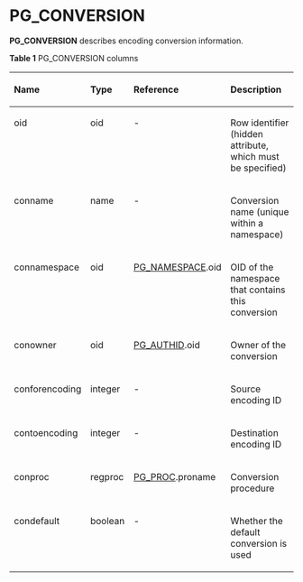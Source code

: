 # PG\_CONVERSION<a name="EN-US_TOPIC_0289900266"></a>

**PG\_CONVERSION**  describes encoding conversion information.

**Table  1**  PG\_CONVERSION columns

<a name="en-us_topic_0283137735_en-us_topic_0237122280_en-us_topic_0059778654_t87e6ebc169bf4443aa8613eb2ac557ba"></a>
<table><thead align="left"><tr id="en-us_topic_0283137735_en-us_topic_0237122280_en-us_topic_0059778654_r3c7e410f5d0144408c062c8cc3fedf42"><th class="cellrowborder" valign="top" width="22.74%" id="mcps1.2.5.1.1"><p id="en-us_topic_0283137735_en-us_topic_0237122280_en-us_topic_0059778654_a4523f8cb8be4415ab003aac522ec265d"><a name="en-us_topic_0283137735_en-us_topic_0237122280_en-us_topic_0059778654_a4523f8cb8be4415ab003aac522ec265d"></a><a name="en-us_topic_0283137735_en-us_topic_0237122280_en-us_topic_0059778654_a4523f8cb8be4415ab003aac522ec265d"></a>Name</p>
</th>
<th class="cellrowborder" valign="top" width="13.719999999999999%" id="mcps1.2.5.1.2"><p id="en-us_topic_0283137735_en-us_topic_0237122280_en-us_topic_0059778654_acc6b3630d19646ceb4ca3697de57a946"><a name="en-us_topic_0283137735_en-us_topic_0237122280_en-us_topic_0059778654_acc6b3630d19646ceb4ca3697de57a946"></a><a name="en-us_topic_0283137735_en-us_topic_0237122280_en-us_topic_0059778654_acc6b3630d19646ceb4ca3697de57a946"></a>Type</p>
</th>
<th class="cellrowborder" valign="top" width="25.19%" id="mcps1.2.5.1.3"><p id="en-us_topic_0283137735_en-us_topic_0237122280_en-us_topic_0059778654_a17c452d5bf774313997f744edf8e9c75"><a name="en-us_topic_0283137735_en-us_topic_0237122280_en-us_topic_0059778654_a17c452d5bf774313997f744edf8e9c75"></a><a name="en-us_topic_0283137735_en-us_topic_0237122280_en-us_topic_0059778654_a17c452d5bf774313997f744edf8e9c75"></a>Reference</p>
</th>
<th class="cellrowborder" valign="top" width="38.35%" id="mcps1.2.5.1.4"><p id="en-us_topic_0283137735_en-us_topic_0237122280_en-us_topic_0059778654_aefa268e5adfe43e2b4ac64c35bb86937"><a name="en-us_topic_0283137735_en-us_topic_0237122280_en-us_topic_0059778654_aefa268e5adfe43e2b4ac64c35bb86937"></a><a name="en-us_topic_0283137735_en-us_topic_0237122280_en-us_topic_0059778654_aefa268e5adfe43e2b4ac64c35bb86937"></a>Description</p>
</th>
</tr>
</thead>
<tbody><tr id="en-us_topic_0283137735_en-us_topic_0237122280_en-us_topic_0059778654_rc33cf814d071465492f13e91ac0a14f6"><td class="cellrowborder" valign="top" width="22.74%" headers="mcps1.2.5.1.1 "><p id="en-us_topic_0283137735_en-us_topic_0237122280_en-us_topic_0059778654_afa0e9274919d4a66984b552ded50bcf2"><a name="en-us_topic_0283137735_en-us_topic_0237122280_en-us_topic_0059778654_afa0e9274919d4a66984b552ded50bcf2"></a><a name="en-us_topic_0283137735_en-us_topic_0237122280_en-us_topic_0059778654_afa0e9274919d4a66984b552ded50bcf2"></a>oid</p>
</td>
<td class="cellrowborder" valign="top" width="13.719999999999999%" headers="mcps1.2.5.1.2 "><p id="en-us_topic_0283137735_en-us_topic_0237122280_en-us_topic_0059778654_a70ae4bea138446eebfeb54088d1a9a4d"><a name="en-us_topic_0283137735_en-us_topic_0237122280_en-us_topic_0059778654_a70ae4bea138446eebfeb54088d1a9a4d"></a><a name="en-us_topic_0283137735_en-us_topic_0237122280_en-us_topic_0059778654_a70ae4bea138446eebfeb54088d1a9a4d"></a>oid</p>
</td>
<td class="cellrowborder" valign="top" width="25.19%" headers="mcps1.2.5.1.3 "><p id="en-us_topic_0283137735_en-us_topic_0237122280_en-us_topic_0059778654_a3a7cc0f087be4761bf43dab73909d860"><a name="en-us_topic_0283137735_en-us_topic_0237122280_en-us_topic_0059778654_a3a7cc0f087be4761bf43dab73909d860"></a><a name="en-us_topic_0283137735_en-us_topic_0237122280_en-us_topic_0059778654_a3a7cc0f087be4761bf43dab73909d860"></a>-</p>
</td>
<td class="cellrowborder" valign="top" width="38.35%" headers="mcps1.2.5.1.4 "><p id="en-us_topic_0283137735_en-us_topic_0237122280_en-us_topic_0059778654_ad21ecf9f037c4852afc7ec3c9d4f23b2"><a name="en-us_topic_0283137735_en-us_topic_0237122280_en-us_topic_0059778654_ad21ecf9f037c4852afc7ec3c9d4f23b2"></a><a name="en-us_topic_0283137735_en-us_topic_0237122280_en-us_topic_0059778654_ad21ecf9f037c4852afc7ec3c9d4f23b2"></a>Row identifier (hidden attribute, which must be specified)</p>
</td>
</tr>
<tr id="en-us_topic_0283137735_en-us_topic_0237122280_en-us_topic_0059778654_rde51b1aaf2534806bff9c88b24dae695"><td class="cellrowborder" valign="top" width="22.74%" headers="mcps1.2.5.1.1 "><p id="en-us_topic_0283137735_en-us_topic_0237122280_en-us_topic_0059778654_a0b0fef510b104a5bbf841fd5b542dfca"><a name="en-us_topic_0283137735_en-us_topic_0237122280_en-us_topic_0059778654_a0b0fef510b104a5bbf841fd5b542dfca"></a><a name="en-us_topic_0283137735_en-us_topic_0237122280_en-us_topic_0059778654_a0b0fef510b104a5bbf841fd5b542dfca"></a>conname</p>
</td>
<td class="cellrowborder" valign="top" width="13.719999999999999%" headers="mcps1.2.5.1.2 "><p id="en-us_topic_0283137735_en-us_topic_0237122280_en-us_topic_0059778654_ae2bcf5e81efb4a9585291089add7f91f"><a name="en-us_topic_0283137735_en-us_topic_0237122280_en-us_topic_0059778654_ae2bcf5e81efb4a9585291089add7f91f"></a><a name="en-us_topic_0283137735_en-us_topic_0237122280_en-us_topic_0059778654_ae2bcf5e81efb4a9585291089add7f91f"></a>name</p>
</td>
<td class="cellrowborder" valign="top" width="25.19%" headers="mcps1.2.5.1.3 "><p id="en-us_topic_0283137735_en-us_topic_0237122280_en-us_topic_0059778654_adc8044cbc0e4429497cd892f6117feff"><a name="en-us_topic_0283137735_en-us_topic_0237122280_en-us_topic_0059778654_adc8044cbc0e4429497cd892f6117feff"></a><a name="en-us_topic_0283137735_en-us_topic_0237122280_en-us_topic_0059778654_adc8044cbc0e4429497cd892f6117feff"></a>-</p>
</td>
<td class="cellrowborder" valign="top" width="38.35%" headers="mcps1.2.5.1.4 "><p id="en-us_topic_0283137735_en-us_topic_0237122280_en-us_topic_0059778654_ae5154e5c18494a058db37cebb46125e1"><a name="en-us_topic_0283137735_en-us_topic_0237122280_en-us_topic_0059778654_ae5154e5c18494a058db37cebb46125e1"></a><a name="en-us_topic_0283137735_en-us_topic_0237122280_en-us_topic_0059778654_ae5154e5c18494a058db37cebb46125e1"></a>Conversion name (unique within a namespace)</p>
</td>
</tr>
<tr id="en-us_topic_0283137735_en-us_topic_0237122280_en-us_topic_0059778654_r8721edb236b84a9a8998b992197367fc"><td class="cellrowborder" valign="top" width="22.74%" headers="mcps1.2.5.1.1 "><p id="en-us_topic_0283137735_en-us_topic_0237122280_en-us_topic_0059778654_a2839290a5e05444b853829c3b3fac998"><a name="en-us_topic_0283137735_en-us_topic_0237122280_en-us_topic_0059778654_a2839290a5e05444b853829c3b3fac998"></a><a name="en-us_topic_0283137735_en-us_topic_0237122280_en-us_topic_0059778654_a2839290a5e05444b853829c3b3fac998"></a>connamespace</p>
</td>
<td class="cellrowborder" valign="top" width="13.719999999999999%" headers="mcps1.2.5.1.2 "><p id="en-us_topic_0283137735_en-us_topic_0237122280_en-us_topic_0059778654_af407cf11ff7244509e7e2a3333ae7bdc"><a name="en-us_topic_0283137735_en-us_topic_0237122280_en-us_topic_0059778654_af407cf11ff7244509e7e2a3333ae7bdc"></a><a name="en-us_topic_0283137735_en-us_topic_0237122280_en-us_topic_0059778654_af407cf11ff7244509e7e2a3333ae7bdc"></a>oid</p>
</td>
<td class="cellrowborder" valign="top" width="25.19%" headers="mcps1.2.5.1.3 "><p id="en-us_topic_0283137735_en-us_topic_0237122280_en-us_topic_0059778654_a709b9cb4ba0441908ccee6e39396796d"><a name="en-us_topic_0283137735_en-us_topic_0237122280_en-us_topic_0059778654_a709b9cb4ba0441908ccee6e39396796d"></a><a name="en-us_topic_0283137735_en-us_topic_0237122280_en-us_topic_0059778654_a709b9cb4ba0441908ccee6e39396796d"></a><a href="pg_namespace.md">PG_NAMESPACE</a>.oid</p>
</td>
<td class="cellrowborder" valign="top" width="38.35%" headers="mcps1.2.5.1.4 "><p id="en-us_topic_0283137735_en-us_topic_0237122280_en-us_topic_0059778654_a15f58d6f2f5441b1929fffc900171cba"><a name="en-us_topic_0283137735_en-us_topic_0237122280_en-us_topic_0059778654_a15f58d6f2f5441b1929fffc900171cba"></a><a name="en-us_topic_0283137735_en-us_topic_0237122280_en-us_topic_0059778654_a15f58d6f2f5441b1929fffc900171cba"></a>OID of the namespace that contains this conversion</p>
</td>
</tr>
<tr id="en-us_topic_0283137735_en-us_topic_0237122280_en-us_topic_0059778654_r42de47d3dd624af28155659b08b57e6d"><td class="cellrowborder" valign="top" width="22.74%" headers="mcps1.2.5.1.1 "><p id="en-us_topic_0283137735_en-us_topic_0237122280_en-us_topic_0059778654_af3daa15652954b098ce5d4641fa64a3c"><a name="en-us_topic_0283137735_en-us_topic_0237122280_en-us_topic_0059778654_af3daa15652954b098ce5d4641fa64a3c"></a><a name="en-us_topic_0283137735_en-us_topic_0237122280_en-us_topic_0059778654_af3daa15652954b098ce5d4641fa64a3c"></a>conowner</p>
</td>
<td class="cellrowborder" valign="top" width="13.719999999999999%" headers="mcps1.2.5.1.2 "><p id="en-us_topic_0283137735_en-us_topic_0237122280_en-us_topic_0059778654_a382cfb613887426085081fa97802021a"><a name="en-us_topic_0283137735_en-us_topic_0237122280_en-us_topic_0059778654_a382cfb613887426085081fa97802021a"></a><a name="en-us_topic_0283137735_en-us_topic_0237122280_en-us_topic_0059778654_a382cfb613887426085081fa97802021a"></a>oid</p>
</td>
<td class="cellrowborder" valign="top" width="25.19%" headers="mcps1.2.5.1.3 "><p id="en-us_topic_0283137735_en-us_topic_0237122280_en-us_topic_0059778654_a8e24c6a1c2a44c15bb7968ea6a6ee5c4"><a name="en-us_topic_0283137735_en-us_topic_0237122280_en-us_topic_0059778654_a8e24c6a1c2a44c15bb7968ea6a6ee5c4"></a><a name="en-us_topic_0283137735_en-us_topic_0237122280_en-us_topic_0059778654_a8e24c6a1c2a44c15bb7968ea6a6ee5c4"></a><a href="pg_authid.md">PG_AUTHID</a>.oid</p>
</td>
<td class="cellrowborder" valign="top" width="38.35%" headers="mcps1.2.5.1.4 "><p id="en-us_topic_0283137735_en-us_topic_0237122280_en-us_topic_0059778654_ac7a34e7c11e643ad890243626e4ca122"><a name="en-us_topic_0283137735_en-us_topic_0237122280_en-us_topic_0059778654_ac7a34e7c11e643ad890243626e4ca122"></a><a name="en-us_topic_0283137735_en-us_topic_0237122280_en-us_topic_0059778654_ac7a34e7c11e643ad890243626e4ca122"></a>Owner of the conversion</p>
</td>
</tr>
<tr id="en-us_topic_0283137735_en-us_topic_0237122280_en-us_topic_0059778654_r0b88ab9bafd741199817baf5bec34b3f"><td class="cellrowborder" valign="top" width="22.74%" headers="mcps1.2.5.1.1 "><p id="en-us_topic_0283137735_en-us_topic_0237122280_en-us_topic_0059778654_a8cd346affd424631b81fc1b576d8d3b2"><a name="en-us_topic_0283137735_en-us_topic_0237122280_en-us_topic_0059778654_a8cd346affd424631b81fc1b576d8d3b2"></a><a name="en-us_topic_0283137735_en-us_topic_0237122280_en-us_topic_0059778654_a8cd346affd424631b81fc1b576d8d3b2"></a>conforencoding</p>
</td>
<td class="cellrowborder" valign="top" width="13.719999999999999%" headers="mcps1.2.5.1.2 "><p id="en-us_topic_0283137735_en-us_topic_0237122280_en-us_topic_0059778654_a2cd45dcd480c436d9cb65a077798c954"><a name="en-us_topic_0283137735_en-us_topic_0237122280_en-us_topic_0059778654_a2cd45dcd480c436d9cb65a077798c954"></a><a name="en-us_topic_0283137735_en-us_topic_0237122280_en-us_topic_0059778654_a2cd45dcd480c436d9cb65a077798c954"></a>integer</p>
</td>
<td class="cellrowborder" valign="top" width="25.19%" headers="mcps1.2.5.1.3 "><p id="en-us_topic_0283137735_en-us_topic_0237122280_en-us_topic_0059778654_a31e3055cd30e430eb5b542d2bfb7b292"><a name="en-us_topic_0283137735_en-us_topic_0237122280_en-us_topic_0059778654_a31e3055cd30e430eb5b542d2bfb7b292"></a><a name="en-us_topic_0283137735_en-us_topic_0237122280_en-us_topic_0059778654_a31e3055cd30e430eb5b542d2bfb7b292"></a>-</p>
</td>
<td class="cellrowborder" valign="top" width="38.35%" headers="mcps1.2.5.1.4 "><p id="en-us_topic_0283137735_en-us_topic_0237122280_en-us_topic_0059778654_adaec8a29269b42f299b204c2d681f122"><a name="en-us_topic_0283137735_en-us_topic_0237122280_en-us_topic_0059778654_adaec8a29269b42f299b204c2d681f122"></a><a name="en-us_topic_0283137735_en-us_topic_0237122280_en-us_topic_0059778654_adaec8a29269b42f299b204c2d681f122"></a>Source encoding ID</p>
</td>
</tr>
<tr id="en-us_topic_0283137735_en-us_topic_0237122280_en-us_topic_0059778654_r400ea59ede4f419085a37266043651a6"><td class="cellrowborder" valign="top" width="22.74%" headers="mcps1.2.5.1.1 "><p id="en-us_topic_0283137735_en-us_topic_0237122280_en-us_topic_0059778654_af5bf48adcc8a43099527550b9ea966f1"><a name="en-us_topic_0283137735_en-us_topic_0237122280_en-us_topic_0059778654_af5bf48adcc8a43099527550b9ea966f1"></a><a name="en-us_topic_0283137735_en-us_topic_0237122280_en-us_topic_0059778654_af5bf48adcc8a43099527550b9ea966f1"></a>contoencoding</p>
</td>
<td class="cellrowborder" valign="top" width="13.719999999999999%" headers="mcps1.2.5.1.2 "><p id="en-us_topic_0283137735_en-us_topic_0237122280_en-us_topic_0059778654_a8fd35a3d66734e5a9f1a5d6758554e65"><a name="en-us_topic_0283137735_en-us_topic_0237122280_en-us_topic_0059778654_a8fd35a3d66734e5a9f1a5d6758554e65"></a><a name="en-us_topic_0283137735_en-us_topic_0237122280_en-us_topic_0059778654_a8fd35a3d66734e5a9f1a5d6758554e65"></a>integer</p>
</td>
<td class="cellrowborder" valign="top" width="25.19%" headers="mcps1.2.5.1.3 "><p id="en-us_topic_0283137735_en-us_topic_0237122280_en-us_topic_0059778654_acd1efef7790242509217e96a1e80f864"><a name="en-us_topic_0283137735_en-us_topic_0237122280_en-us_topic_0059778654_acd1efef7790242509217e96a1e80f864"></a><a name="en-us_topic_0283137735_en-us_topic_0237122280_en-us_topic_0059778654_acd1efef7790242509217e96a1e80f864"></a>-</p>
</td>
<td class="cellrowborder" valign="top" width="38.35%" headers="mcps1.2.5.1.4 "><p id="en-us_topic_0283137735_en-us_topic_0237122280_en-us_topic_0059778654_aea777b1f8420488f9367176f3768d1df"><a name="en-us_topic_0283137735_en-us_topic_0237122280_en-us_topic_0059778654_aea777b1f8420488f9367176f3768d1df"></a><a name="en-us_topic_0283137735_en-us_topic_0237122280_en-us_topic_0059778654_aea777b1f8420488f9367176f3768d1df"></a>Destination encoding ID</p>
</td>
</tr>
<tr id="en-us_topic_0283137735_en-us_topic_0237122280_en-us_topic_0059778654_rb0e71a0388634acc908cfad13a3a0e8e"><td class="cellrowborder" valign="top" width="22.74%" headers="mcps1.2.5.1.1 "><p id="en-us_topic_0283137735_en-us_topic_0237122280_en-us_topic_0059778654_a248363a579aa4163a4226d7aad7018b4"><a name="en-us_topic_0283137735_en-us_topic_0237122280_en-us_topic_0059778654_a248363a579aa4163a4226d7aad7018b4"></a><a name="en-us_topic_0283137735_en-us_topic_0237122280_en-us_topic_0059778654_a248363a579aa4163a4226d7aad7018b4"></a>conproc</p>
</td>
<td class="cellrowborder" valign="top" width="13.719999999999999%" headers="mcps1.2.5.1.2 "><p id="en-us_topic_0283137735_en-us_topic_0237122280_en-us_topic_0059778654_ac1f2bcec313e42d4969288fdd721d8d9"><a name="en-us_topic_0283137735_en-us_topic_0237122280_en-us_topic_0059778654_ac1f2bcec313e42d4969288fdd721d8d9"></a><a name="en-us_topic_0283137735_en-us_topic_0237122280_en-us_topic_0059778654_ac1f2bcec313e42d4969288fdd721d8d9"></a>regproc</p>
</td>
<td class="cellrowborder" valign="top" width="25.19%" headers="mcps1.2.5.1.3 "><p id="en-us_topic_0283137735_en-us_topic_0237122280_en-us_topic_0059778654_abb6584fad2164eadbf757221acb6bef8"><a name="en-us_topic_0283137735_en-us_topic_0237122280_en-us_topic_0059778654_abb6584fad2164eadbf757221acb6bef8"></a><a name="en-us_topic_0283137735_en-us_topic_0237122280_en-us_topic_0059778654_abb6584fad2164eadbf757221acb6bef8"></a><a href="pg_proc.md">PG_PROC</a>.proname</p>
</td>
<td class="cellrowborder" valign="top" width="38.35%" headers="mcps1.2.5.1.4 "><p id="en-us_topic_0283137735_en-us_topic_0237122280_en-us_topic_0059778654_a95af73c231664232ac42e5a5881390ce"><a name="en-us_topic_0283137735_en-us_topic_0237122280_en-us_topic_0059778654_a95af73c231664232ac42e5a5881390ce"></a><a name="en-us_topic_0283137735_en-us_topic_0237122280_en-us_topic_0059778654_a95af73c231664232ac42e5a5881390ce"></a>Conversion procedure</p>
</td>
</tr>
<tr id="en-us_topic_0283137735_en-us_topic_0237122280_en-us_topic_0059778654_r874f8190f68344f9822cabdeb395aebb"><td class="cellrowborder" valign="top" width="22.74%" headers="mcps1.2.5.1.1 "><p id="en-us_topic_0283137735_en-us_topic_0237122280_en-us_topic_0059778654_a177ac443c9154ef9913c01e2bb8e947c"><a name="en-us_topic_0283137735_en-us_topic_0237122280_en-us_topic_0059778654_a177ac443c9154ef9913c01e2bb8e947c"></a><a name="en-us_topic_0283137735_en-us_topic_0237122280_en-us_topic_0059778654_a177ac443c9154ef9913c01e2bb8e947c"></a>condefault</p>
</td>
<td class="cellrowborder" valign="top" width="13.719999999999999%" headers="mcps1.2.5.1.2 "><p id="en-us_topic_0283137735_en-us_topic_0237122280_en-us_topic_0059778654_a0b7e1710419d42fcbffc640b3ff2417d"><a name="en-us_topic_0283137735_en-us_topic_0237122280_en-us_topic_0059778654_a0b7e1710419d42fcbffc640b3ff2417d"></a><a name="en-us_topic_0283137735_en-us_topic_0237122280_en-us_topic_0059778654_a0b7e1710419d42fcbffc640b3ff2417d"></a><span id="en-us_topic_0283137735_en-us_topic_0237122280_text110110142712"><a name="en-us_topic_0283137735_en-us_topic_0237122280_text110110142712"></a><a name="en-us_topic_0283137735_en-us_topic_0237122280_text110110142712"></a>boolean</span></p>
</td>
<td class="cellrowborder" valign="top" width="25.19%" headers="mcps1.2.5.1.3 "><p id="en-us_topic_0283137735_en-us_topic_0237122280_en-us_topic_0059778654_a426a815574a94296bfd68d9b011dedd2"><a name="en-us_topic_0283137735_en-us_topic_0237122280_en-us_topic_0059778654_a426a815574a94296bfd68d9b011dedd2"></a><a name="en-us_topic_0283137735_en-us_topic_0237122280_en-us_topic_0059778654_a426a815574a94296bfd68d9b011dedd2"></a>-</p>
</td>
<td class="cellrowborder" valign="top" width="38.35%" headers="mcps1.2.5.1.4 "><p id="en-us_topic_0283137735_en-us_topic_0237122280_en-us_topic_0059778654_ab4e32bdfc32e469391c41a45d6d01af7"><a name="en-us_topic_0283137735_en-us_topic_0237122280_en-us_topic_0059778654_ab4e32bdfc32e469391c41a45d6d01af7"></a><a name="en-us_topic_0283137735_en-us_topic_0237122280_en-us_topic_0059778654_ab4e32bdfc32e469391c41a45d6d01af7"></a>Whether the default conversion is used</p>
</td>
</tr>
</tbody>
</table>

